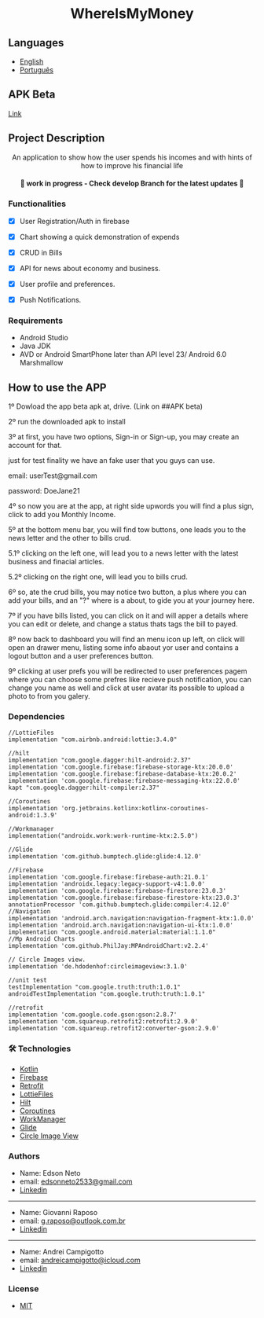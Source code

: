 
<h1 align="center">WhereIsMyMoney</h1>

## Languages
- [English](https://github.com/KdMeuDinSerasa/kdmeudinAppFinal/blob/main/README.md)
- [Português](https://github.com/KdMeuDinSerasa/kdmeudinAppFinal/blob/main/Readme_PT-BR.md)

## APK Beta
[Link](https://drive.google.com/file/d/15w7MBMkJKgamNX24or0cSU86bQ8D2abK/view?usp=sharing)


## Project Description
<p align="center">An application to show how the user spends his incomes and with hints of how to improve his
financial life</p>


<h4 align="center"> 
	🚧   work in progress - Check develop Branch for the latest updates  🚧
</h4>


### Functionalities

- [x] User Registration/Auth in firebase
- [x] Chart showing a quick demonstration of expends
- [x] CRUD in Bills
- [x] API for news about economy and business.
- [x] User profile and preferences.
- [x] Push Notifications.


### Requirements 

- Android Studio
- Java JDK
- AVD or Android SmartPhone later than API level 23/ Android 6.0 Marshmallow

## How to use the APP

<div>
<p> 1º Dowload the app beta apk at, drive. (Link on ##APK beta) </p>
 <p>2º run the downloaded apk to install </p>
 <p>3º at first, you have two options, Sign-in or Sign-up, you may create an account for that.  </p>
 <p>just for test finality we have an fake user that you guys can use.  </p>
 <p>email: userTest@gmail.com </p>
 <p>password: DoeJane21 </p>
 <p>4º so now you are at the app, at right side upwords you will find a plus sign, click to add you Monthly Income.  </p>
 <p>5º at the bottom menu bar, you will find tow buttons, one leads you to the news letter and the other to bills crud. </p>
 <p>5.1º clicking on the left one, will lead you to a news letter with the latest business and finacial articles. </p>
 <p>5.2º clicking on the right one, will lead you to bills crud. </p>
 <p>6º so, ate the crud bills, you may notice two button, a plus where you can add your bills, and an "?" where is a about, to gide you at your journey here. </p>
<p>7º if you have bills listed, you can click on it and will apper a details where you can edit or delete, and change a status thats tags the bill to payed.  </p>
<p>8º now back to dashboard you will find an menu icon up left, on click will open an drawer menu, listing some info abaout yor user and contains a logout button and a user preferences button.</p>
<p>9º clicking at user prefs you will be redirected to user preferences pagem where you can choose some prefres like recieve push notification, you can change you name as well and click at user avatar its possible to upload a photo to from you galery. </p>
</div>



### Dependencies 
    
    //LottieFiles
    implementation "com.airbnb.android:lottie:3.4.0"

    //hilt
    implementation "com.google.dagger:hilt-android:2.37"
    implementation 'com.google.firebase:firebase-storage-ktx:20.0.0'
    implementation 'com.google.firebase:firebase-database-ktx:20.0.2'
    implementation 'com.google.firebase:firebase-messaging-ktx:22.0.0'
    kapt "com.google.dagger:hilt-compiler:2.37"

    //Coroutines
    implementation 'org.jetbrains.kotlinx:kotlinx-coroutines-android:1.3.9'

    //Workmanager
    implementation("androidx.work:work-runtime-ktx:2.5.0")

    //Glide
    implementation 'com.github.bumptech.glide:glide:4.12.0'
    
    //Firebase
    implementation 'com.google.firebase:firebase-auth:21.0.1'
    implementation 'androidx.legacy:legacy-support-v4:1.0.0'
    implementation 'com.google.firebase:firebase-firestore:23.0.3'
    implementation 'com.google.firebase:firebase-firestore-ktx:23.0.3'
    annotationProcessor 'com.github.bumptech.glide:compiler:4.12.0'
    //Navigation
    implementation 'android.arch.navigation:navigation-fragment-ktx:1.0.0'
    implementation 'android.arch.navigation:navigation-ui-ktx:1.0.0'
    implementation "com.google.android.material:material:1.1.0"
    //Mp Android Charts
    implementation 'com.github.PhilJay:MPAndroidChart:v2.2.4'

    // Circle Images view.
    implementation 'de.hdodenhof:circleimageview:3.1.0'

    //unit test
    testImplementation "com.google.truth:truth:1.0.1"
    androidTestImplementation "com.google.truth:truth:1.0.1"

    //retrofit
    implementation 'com.google.code.gson:gson:2.8.7'
    implementation 'com.squareup.retrofit2:retrofit:2.9.0'
    implementation 'com.squareup.retrofit2:converter-gson:2.9.0'


### 🛠 Technologies 

- [Kotlin](https://kotlinlang.org)
- [Firebase](https://firebase.google.com/)
- [Retrofit](https://square.github.io/retrofit/) 
- [LottieFiles](https://lottiefiles.com)
- [Hilt](https://developer.android.com/training/dependency-injection/hilt-android)
- [Coroutines](https://kotlinlang.org/docs/coroutines-overview.html)
- [WorkManager](https://developer.android.com/topic/libraries/architecture/workmanager)
- [Glide](https://github.com/bumptech/glide)
- [Circle Image View](https://github.com/hdodenhof/CircleImageView)

### Authors
- Name: Edson Neto
- email: edsonneto2533@gmail.com
- [Linkedin](https://www.linkedin.com/in/edson-neto-55779b167/)

----------------------------
- Name: Giovanni Raposo
- email: g.raposo@outlook.com.br
- [Linkedin](https://www.linkedin.com/in/giovanni-raposo-pinheiro/)

----------------------------

- Name: Andrei Campigotto
- email: andreicampigotto@icloud.com
- [Linkedin](https://www.linkedin.com/in/andrei-campigotto-45168255/)


### License 
- [MIT](https://github.com/KdMeuDinSerasa/kdmeudinAppFinal/blob/main/License)



